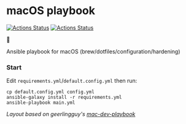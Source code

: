 # macOS playbook
[![Actions Status](https://github.com/charlesrocket/macos-playbook/workflows/Playbook%20tests/badge.svg)](https://github.com/charlesrocket/macos-playbook/actions) [![Actions Status](https://github.com/charlesrocket/macos-playbook/workflows/Ansible%20Lint/badge.svg)](https://github.com/charlesrocket/macos-playbook/actions)

🚧

Ansible playbook for macOS (brew/dotfiles/configuration/hardening)

### Start

Edit `requirements.yml`/`default.config.yml` then run:

```
cp default.config.yml config.yml
ansible-galaxy install -r requirements.yml
ansible-playbook main.yml
```

*Layout based on geerlingguy's [mac-dev-playbook](https://github.com/geerlingguy/mac-dev-playbook)*